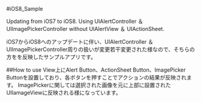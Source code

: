 #iOS8_Sample

Updating from iOS7 to iOS8. Using UIAlertController ＆ UIImagePickerController without UIAlertView ＆ UIActionSheet.  

iOS7からiOS8へのアップデートに伴い、UIAlertController ＆  UIImagePickerController周りの扱いが変更若干変更された様なので、そちらの方をを反映したサンプルアプリです。


##How to use
View上にAlert Button、ActionSheet Button、ImagePicker Buttonを設置しており、各ボタンを押すことでアクションの結果が反映されます。
ImagePickerに関しては選択された画像を元に上部に設置されたUIIamageViewに反映される様になっています。

